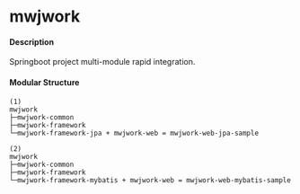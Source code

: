 # mwjwork

#### Description
Springboot project multi-module rapid integration.

#### Modular Structure
~~~~
(1)
mwjwork
├─mwjwork-common
├─mwjwork-framework
└─mwjwork-framework-jpa + mwjwork-web = mwjwork-web-jpa-sample

(2)
mwjwork
├─mwjwork-common
├─mwjwork-framework
└─mwjwork-framework-mybatis + mwjwork-web = mwjwork-web-mybatis-sample
~~~~
